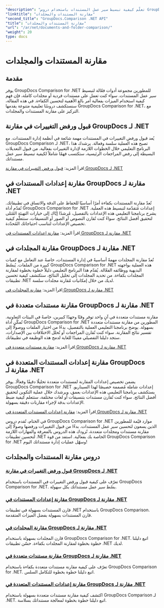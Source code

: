 ```yaml
---
"description": "تعلّم كيفية تبسيط سير عمل المستندات باستخدام دروس GroupDocs Comparison for .NET. قبِل التغييرات، ورفضها، وقارن المستندات والمجلدات بسهولة."
"linktitle": "مقارنة المستندات والمجلدات"
"second_title": "GroupDocs.Comparison .NET API"
"title": "مقارنة المستندات والمجلدات"
"url": "/ar/net/documents-and-folder-comparison/"
"weight": 20
type: docs
---
```

# مقارنة المستندات والمجلدات

## مقدمة

يوفر GroupDocs Comparison for .NET للمطورين مجموعة أدوات فعّالة لتبسيط سير عمل المستندات. سواء كنت تعمل على مستندات فردية أو مجلدات كاملة، فإن فهم كيفية استخدام الميزات بفعالية أمر بالغ الأهمية لتحسين الكفاءة. في هذه المقالة، سنستكشف دروسًا تعليمية متنوعة يقدمها GroupDocs Comparison for .NET، مع التركيز على مقارنة المستندات والمجلدات.

## قبول ورفض التغييرات في مقارنة GroupDocs لـ .NET

يُعد قبول ورفض التغييرات في المستندات مهمة شائعة في أنظمة إدارة المستندات. مع GroupDocs Comparison لـ .NET، تصبح هذه العملية سلسة وفعالة. يرشدك هذا البرنامج التعليمي خلال الخطوات اللازمة لإدارة التغييرات بفعالية. من قبول التعديلات البسيطة إلى رفض المراجعات الرئيسية، ستكتسب فهمًا شاملاً لكيفية تبسيط سير عمل مستنداتك.

اقرأ المزيد: [قبول ورفض التغييرات في مقارنة GroupDocs لـ .NET](./accept-reject-changes-dotnet/)

## مقارنة إعدادات المستندات في GroupDocs مقارنة لـ .NET

تُعدّ مقارنة المستندات بكفاءة أمرًا أساسيًا للحفاظ على الدقة والاتساق في تطبيقاتك. تُقدّم أداة GroupDocs Comparison for .NET إعدادات مُتقدّمة لتبسيط هذه العملية. يشرح برنامجنا التعليمي هذه الإعدادات بالتفصيل، مُرشدًا إيّاك إلى خيارات التهيئة المُثلى لتحقيق أفضل النتائج. سواءً كنت تُقارن النصوص أو الصور أو التنسيقات، ستتعلّم كيفية تخصيص الإعدادات لتناسب احتياجاتك المُحدّدة.

اقرأ المزيد: [مقارنة إعدادات المستندات في GroupDocs مقارنة لـ .NET](./compare-documents-settings-dotnet/)

## مقارنة المجلدات في GroupDocs مقارنة لـ .NET

تُعدّ مقارنة المجلدات مهمةً أساسيةً في إدارة المستندات، خاصةً عند التعامل مع كميات كبيرة من الملفات. يُبسّط GroupDocs Comparison for .NET هذه العملية بواجهته البديهية ووظائفه الفعّالة. يُقدّم هذا البرنامج التعليمي دليلاً خطوة بخطوة لمقارنة المجلدات بكفاءة. من تحديد المجلدات إلى تحليل النتائج، ستكتشف كيفية تحسين تطبيقات .NET لديك من خلال إمكانيات مُقارنة مجلدات سلسة.

اقرأ المزيد: [مقارنة المجلدات في GroupDocs مقارنة لـ .NET](./compare-folders-dotnet/)

## مقارنة مستندات متعددة في GroupDocs مقارنة لـ .NET

مقارنة مستندات متعددة في آنٍ واحد توفر وقتًا وجهدًا كبيرين، خاصةً في البيئات التعاونية. تُمكّن أداة GroupDocs Comparison for .NET المطورين من مقارنة مستندات متعددة بسهولة. يوضح برنامجنا التعليمي العملية بالتفصيل، بدءًا من اختيار الملفات ووصولًا إلى تفسير نتائج المقارنة. سواء كنت تُقارن المراجعات أو تُحلل الاختلافات بين الإصدارات، ستجد دليلنا التفصيلي مفيدًا للغاية لدمج هذه الوظيفة في تطبيقاتك.

اقرأ المزيد: [مقارنة مستندات متعددة في GroupDocs مقارنة لـ .NET](./compare-multiple-documents-dotnet/)

## مقارنة إعدادات المستندات المتعددة في GroupDocs مقارنة لـ .NET

يضمن تخصيص إعدادات المقارنة لمستندات متعددة تحليلًا دقيقًا وفعالًا. يوفر GroupDocs Comparison for .NET إعدادات شاملة مُصممة خصيصًا لهذا السيناريو. يستكشف برنامجنا التعليمي هذه الإعدادات بعمق، ويرشدك خلال عملية التكوين لتحقيق أفضل النتائج. سواء كنت تُقارن مستندات بتنسيقات أو لغات مختلفة، ستتعلم كيفية ضبط الإعدادات بدقة لإجراء مقارنات دقيقة بسهولة.

اقرأ المزيد: [مقارنة إعدادات المستندات المتعددة في GroupDocs مقارنة لـ .NET](./compare-multiple-documents-settings-dotnet/)

في الختام، تُقدم دروس GroupDocs Comparison for .NET موارد قيّمة للمطورين الذين يسعون لتحسين سير عمل المستندات. بدءًا من قبول التغييرات ورفضها وصولًا إلى مقارنة مستندات ومجلدات متعددة، تُزودك هذه الدروس بالمعرفة والمهارات اللازمة لتحسين تطبيقات .NET الخاصة بك بفعالية. استفد من قوة GroupDocs Comparison for .NET وسهّل عمليات إدارة مستنداتك اليوم!
## دروس مقارنة المستندات والمجلدات
### [قبول ورفض التغييرات في مقارنة GroupDocs لـ .NET](./accept-reject-changes-dotnet/)
تعرّف على كيفية قبول ورفض التغييرات في المستندات باستخدام GroupDocs Comparison for .NET. بسّط سير عمل مستنداتك بكل سهولة.
### [مقارنة إعدادات المستندات في GroupDocs مقارنة لـ .NET](./compare-documents-settings-dotnet/)
قارن المستندات بسهولة في تطبيقات .NET باستخدام GroupDocs Comparison. قارن المستندات بسهولة بفضل الميزات المتقدمة.
### [مقارنة المجلدات في GroupDocs مقارنة لـ .NET](./compare-folders-dotnet/)
قارن المجلدات بسهولة باستخدام GroupDocs Comparison for .NET. اتبع دليلنا خطوة بخطوة لمقارنة المجلدات بكفاءة. حسّن تطبيقات .NET لديك.
### [مقارنة مستندات متعددة في GroupDocs مقارنة لـ .NET](./compare-multiple-documents-dotnet/)
تعرّف على كيفية مقارنة مستندات متعددة بكفاءة باستخدام GroupDocs Comparison for .NET. اتبع دليلنا خطوة بخطوة للتكامل السلس.
### [مقارنة إعدادات المستندات المتعددة في GroupDocs مقارنة لـ .NET](./compare-multiple-documents-settings-dotnet/)
اكتشف كيفية مقارنة مستندات متعددة بسهولة باستخدام GroupDocs Comparison لـ .NET. اتبع دليلنا خطوة بخطوة لمعالجة مستنداتك بسلاسة.
